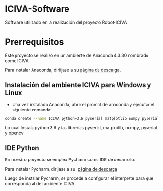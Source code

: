 # ICIVA-Software
Software utilizado en la realización del proyecto Robot-ICIVA

# Prerrequisitos
Este proyecto se realizó en un ambiente de Anaconda 4.3.30  nombrado como ICIVA

Para instalar Anaconda, diriijase a su  [página de descarga](https://www.anaconda.com/download/).

## Instalación del ambiente ICIVA para Windows y Linux
* Una vez instalado Anaconda, abrir el prompt de anaconda y ejecutar el siguiente comando:
```bash
conda create --name ICIVA python=3.6 pyserial matplotlib numpy pyserial opencv
```

Lo cual instala python 3.6 y las librerias pyserial, matplotlib, numpy, pyserial y opencv



## IDE Python

En nuestro proyecto se empleo Pycharm como IDE de desarrollo:

Para instalar Pycharm, dirijase a su  [página de descarga](https://www.jetbrains.com/pycharm/download/)

Luego de instalar Pycharm, se procede a configurar el interprete para que corresponda al del ambiente ICIVA.
